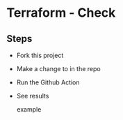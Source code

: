 # Terraform - Check

## Steps

* Fork this project
* Make a change to <something> in the repo
* Run the Github Action
* See results
  
  example
  
